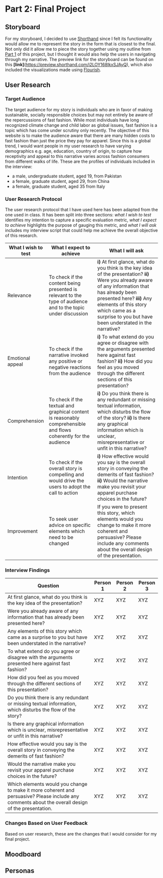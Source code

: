 # Part 2: Final Project

## Storyboard
For my storyboard, I decided to use [Shorthand](https://shorthand.com/) since I felt its functionality would allow me to represent the story in the form that is closest to the final. Not only did it allow me to piece the story together using my outline from [Part 1](/finalproject2.md) of this project, but I thought it would also help the users in navigating through my narrative. The preview link for the storyboard can be found on this **[link]**(https://preview.shorthand.com/i2LOY168IkxSJAyQ), which also included the visualizations made using [Flourish](https://flourish.studio/).

## User Research

### Target Audience 
The target audience for my story is individuals who are in favor of making sustainable, socially responsible choices but may not entirely be aware of the repercussions of fast fashion. While most individuals have long recognized climate change and child labor as global issues, fast fashion is a topic which has come under scrutiny only recently. The objective of this website is to make the audience aware that there are many hidden costs to fast fashion than just the price they pay for apparel. Since this is a global trend, I would want people in my user research to have varying demographics e.g. age, education, country of origin, to capture how receptivity and appeal to this narrative varies across fashion consumers from different walks of life. These are the profiles of individuals included in the interview: 

* a male, undergraduate student, aged 19, from Pakistan
* a female, graduate student, aged 29, from China
* a female, graduate student, aged 35 from Italy

### User Research Protocol

The user research protocol that I have used here has been adapted from the one used in class. It has been split into three sections: _what I wish to test_ identifies my intention to capture a specific evaluation metric, _what I expect to achieve_ highlights the purpose of gauging this metric, and _what I will ask_ includes my interview script that could help me achieve the overall objective of this research.

   What I wish to test   |                What I expect to achieve                 |                What I will ask                
  ------------ | ------------- | -------------
Relevance | To check if the content being presented is relevant to the type of audience and to the topic under discussion | **i)** At first glance, what do you think is the key idea of the presentation? **ii)** Were you already aware of any information that has already been presented here? **iii)** Any elements of this story which came as a surprise to you but have been understated in the narrative?
Emotional appeal | To check if the narrative invoked any positive or negative reactions from the audience | **i)** To what extend do you agree or disagree with the arguments presented here against fast fashion? **ii)** How did you feel as you moved through the different sections of this presentation?
Comprehension | To check if the textual and graphical content is reasonably comprehensible and flows coherently for the audience | **i)** Do you think there is any redundant or missing textual information, which disturbs the flow of the story? **ii)** Is there any graphical information which is unclear, misrepresentative or unfit in this narrative? 
Intention | To check if the overall story is compelling and would drive the users to adopt the call to action | **i)** How effective would you say is the overall story in conveying the demerits of fast fashion? **ii)** Would the narrative make you revisit your apparel purchase choices in the future?
Improvement | To seek user advice on specific elements which need to be changed | If you were to present this story, which elements would you change to make it more coherent and persuasive? Please include any comments about the overall design of the presentation.

### Interview Findings

Question | Person 1 | Person 2 | Person 3                
------------ | ------------- | ------------- | -------------
At first glance, what do you think is the key idea of the presentation? | XYZ | XYZ | XYZ
Were you already aware of any information that has already been presented here? | XYZ | XYZ | XYZ
Any elements of this story which came as a surprise to you but have been understated in the narrative? | XYZ | XYZ | XYZ
To what extend do you agree or disagree with the arguments presented here against fast fashion? | XYZ | XYZ | XYZ 
How did you feel as you moved through the different sections of this presentation? | XYZ | XYZ | XYZ
Do you think there is any redundant or missing textual information, which disturbs the flow of the story? | XYZ | XYZ | XYZ 
Is there any graphical information which is unclear, misrepresentative or unfit in this narrative? | XYZ | XYZ | XYZ
How effective would you say is the overall story in conveying the demerits of fast fashion? | XYZ | XYZ | XYZ 
Would the narrative make you revisit your apparel purchase choices in the future? | XYZ | XYZ | XYZ
Which elements would you change to make it more coherent and persuasive? Please include any comments about the overall design of the presentation. | XYZ | XYZ | XYZ

### Changes Based on User Feedback
Based on user research, these are the changes that I would consider for my final project.

## Moodboard

## Personas
